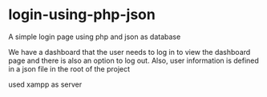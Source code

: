 # login-using-php-json
A simple login page using php and json as database

We have a dashboard that the user needs to log in to view the dashboard page and there is also an option to log out.
Also, user information is defined in a json file in the root of the project

used xampp as server

